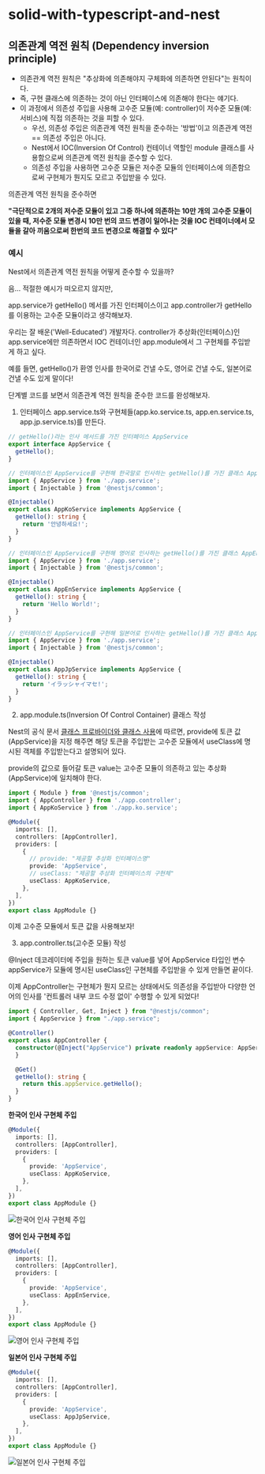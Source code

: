 # solid-with-typescript-and-nest
## 의존관계 역전 원칙 (Dependency inversion principle)
- 의존관계 역전 원칙은 "추상화에 의존해야지 구체화에 의존하면 안된다"는 원칙이다.
- 즉, 구현 클래스에 의존하는 것이 아닌 인터페이스에 의존해야 한다는 얘기다.
- 이 과정에서 의존성 주입을 사용해 고수준 모듈(예: controller)이 저수준 모듈(예: 서비스)에 직접 의존하는 것을 피할 수 있다.
  - 우선, 의존성 주입은 의존관계 역전 원칙을 준수하는 '방법'이고 의존관계 역전 == 의존성 주입은 아니다.
  - Nest에서 IOC(Inversion Of Control) 컨테이너 역할인 module 클래스를 사용함으로써 의존관계 역전 원칙을 준수할 수 있다.
  - 의존성 주입을 사용하면 고수준 모듈은 저수준 모듈의 인터페이스에 의존함으로써 구현체가 뭔지도 모르고 주입받을 수 있다.
  
의존관계 역전 원칙을 준수하면

**"극단적으로 2개의 저수준 모듈이 있고 그중 하나에 의존하는 10만 개의 고수준 모듈이 있을 때, 저수준 모듈 변경시 10만 번의 코드 변경이 일어나는 것을 IOC 컨테이너에서 모듈을 갈아 끼움으로써 한번의 코드 변경으로 해결할 수 있다"**

### 예시
Nest에서 의존관계 역전 원칙을 어떻게 준수할 수 있을까?

음... 적절한 예시가 떠오르지 않지만,

app.service가 getHello() 메서를 가진 인터페이스이고 app.controller가 getHello를 이용하는 고수준 모듈이라고 생각해보자.

우리는 잘 배운('Well-Educated') 개발자다. controller가 추상화(인터페이스)인 app.service에만 의존하면서 IOC 컨테이너인 app.module에서 그 구현체를 주입받게 하고 싶다.

예를 들면, getHello()가 환영 인사를 한국어로 건낼 수도, 영어로 건낼 수도, 일본어로 건낼 수도 있게 말이다!

단계별 코드를 보면서 의존관계 역전 원칙을 준수한 코드를 완성해보자.

1. 인터페이스 app.service.ts와 구현체들(app.ko.service.ts, app.en.service.ts, app.jp.service.ts)를 만든다.
```typescript
// getHello()라는 인사 메서드를 가진 인터페이스 AppService
export interface AppService {
  getHello();
}
```
```typescript
// 인터페이스인 AppService를 구현해 한국말로 인사하는 getHello()를 가진 클래스 AppKoService 
import { AppService } from './app.service';
import { Injectable } from '@nestjs/common';

@Injectable()
export class AppKoService implements AppService {
  getHello(): string {
    return '안녕하세요!';
  }
}
```
```typescript
// 인터페이스인 AppService를 구현해 영어로 인사하는 getHello()를 가진 클래스 AppEnService 
import { AppService } from './app.service';
import { Injectable } from '@nestjs/common';

@Injectable()
export class AppEnService implements AppService {
  getHello(): string {
    return 'Hello World!';
  }
}
```
```typescript
// 인터페이스인 AppService를 구현해 일본어로 인사하는 getHello()를 가진 클래스 AppJpService 
import { AppService } from './app.service';
import { Injectable } from '@nestjs/common';

@Injectable()
export class AppJpService implements AppService {
  getHello(): string {
    return 'イラッシャイマセ!';
  }
}
```

2. app.module.ts(Inversion Of Control Container) 클래스 작성

Nest의 공식 문서 [클래스 프로바이더와 클래스 사용](https://docs.nestjs.com/fundamentals/custom-providers#class-providers-useclass)에 따르면, provide에 토큰 값(AppService)을 지정 해주면 해당 토큰을 주입받는 고수준 모듈에서 useClass에 명시된 객체를 주입받는다고 설명되어 있다.

provide의 값으로 들어갈 토큰 value는 고수준 모듈이 의존하고 있는 추상화(AppService)에 일치해야 한다.

```typescript
import { Module } from '@nestjs/common';
import { AppController } from './app.controller';
import { AppKoService } from './app.ko.service';

@Module({
  imports: [],
  controllers: [AppController],
  providers: [
    {
      // provide: "제공할 추상화 인터페이스명"
      provide: 'AppService',
      // useClass: "제공할 추상화 인터페이스의 구현체"
      useClass: AppKoService,
    },
  ],
})
export class AppModule {}

```

이제 고수준 모듈에서 토큰 값을 사용해보자!


3. app.controller.ts(고수준 모듈) 작성

@Inject 데코레이터에 주입을 원하는 토큰 value를 넣어 AppService 타입인 변수 appService가 모듈에 명시된 useClass인 구현체를 주입받을 수 있게 만들면 끝이다.

이제 AppController는 구현체가 뭔지 모르는 상태에서도 의존성을 주입받아 다양한 언어의 인사를 '컨트롤러 내부 코드 수정 없이' 수행할 수 있게 되었다!

```typescript
import { Controller, Get, Inject } from "@nestjs/common";
import { AppService } from "./app.service";

@Controller()
export class AppController {
  constructor(@Inject("AppService") private readonly appService: AppService) {
  }

  @Get()
  getHello(): string {
    return this.appService.getHello();
  }
}
```

**한국어 인사 구현체 주입**

```typescript
@Module({
  imports: [],
  controllers: [AppController],
  providers: [
    {
      provide: 'AppService',
      useClass: AppKoService,
    },
  ],
})
export class AppModule {}
```

![한국어 인사 구현체 주입](https://user-images.githubusercontent.com/30682847/214906242-70c2f95a-227b-4a27-b171-c26ff6598226.png)

**영어 인사 구현체 주입**

```typescript
@Module({
  imports: [],
  controllers: [AppController],
  providers: [
    {
      provide: 'AppService',
      useClass: AppEnService,
    },
  ],
})
export class AppModule {}
```

![영어 인사 구현체 주입](https://user-images.githubusercontent.com/30682847/214905971-41b22de7-3025-41fb-972e-eb8205c13c8f.png)

**일본어 인사 구현체 주입**

```typescript
@Module({
  imports: [],
  controllers: [AppController],
  providers: [
    {
      provide: 'AppService',
      useClass: AppJpService,
    },
  ],
})
export class AppModule {}
```

![일본어 인사 구현체 주입](https://user-images.githubusercontent.com/30682847/214906357-a769ff89-59df-4c28-982c-f6727c65dcc2.png)

